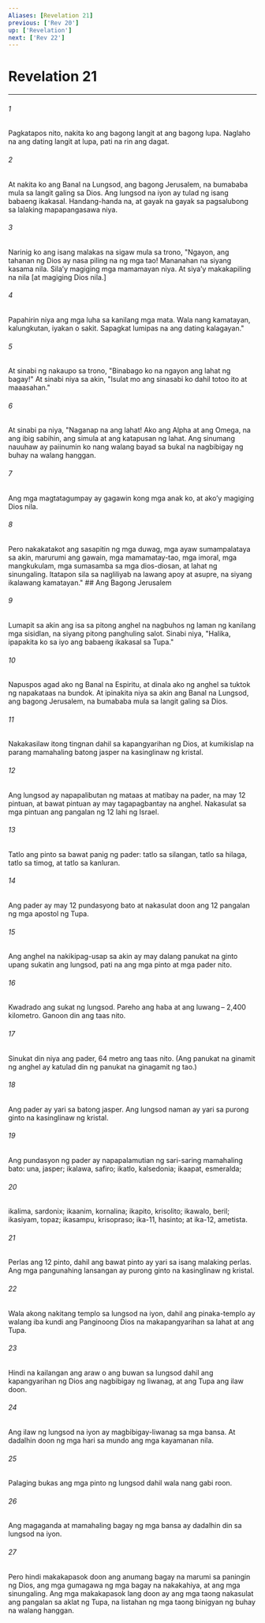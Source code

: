 ```yaml
---
Aliases: [Revelation 21]
previous: ['Rev 20']
up: ['Revelation']
next: ['Rev 22']
---
```

# Revelation 21

***






















###### 1 










Pagkatapos nito, nakita ko ang bagong langit at ang bagong lupa. Naglaho na ang dating langit at lupa, pati na rin ang dagat. 





















###### 2 










At nakita ko ang Banal na Lungsod, ang bagong Jerusalem, na bumababa mula sa langit galing sa Dios. Ang lungsod na iyon ay tulad ng isang babaeng ikakasal. Handang-handa na, at gayak na gayak sa pagsalubong sa lalaking mapapangasawa niya. 





















###### 3 










Narinig ko ang isang malakas na sigaw mula sa trono, "Ngayon, ang tahanan ng Dios ay nasa piling na ng mga tao! Mananahan na siyang kasama nila. Silaʼy magiging mga mamamayan niya. At siyaʼy makakapiling na nila [at magiging Dios nila.] 





















###### 4 










Papahirin niya ang mga luha sa kanilang mga mata. Wala nang kamatayan, kalungkutan, iyakan o sakit. Sapagkat lumipas na ang dating kalagayan." 





















###### 5 










At sinabi ng nakaupo sa trono, "Binabago ko na ngayon ang lahat ng bagay!" At sinabi niya sa akin, "Isulat mo ang sinasabi ko dahil totoo ito at maaasahan." 





















###### 6 










At sinabi pa niya, "Naganap na ang lahat! Ako ang Alpha at ang Omega, na ang ibig sabihin, ang simula at ang katapusan ng lahat. Ang sinumang nauuhaw ay paiinumin ko nang walang bayad sa bukal na nagbibigay ng buhay na walang hanggan. 





















###### 7 










Ang mga magtatagumpay ay gagawin kong mga anak ko, at akoʼy magiging Dios nila. 





















###### 8 










Pero nakakatakot ang sasapitin ng mga duwag, mga ayaw sumampalataya sa akin, marurumi ang gawain, mga mamamatay-tao, mga imoral, mga mangkukulam, mga sumasamba sa mga dios-diosan, at lahat ng sinungaling. Itatapon sila sa nagliliyab na lawang apoy at asupre, na siyang ikalawang kamatayan." ## Ang Bagong Jerusalem 





















###### 9 










Lumapit sa akin ang isa sa pitong anghel na nagbuhos ng laman ng kanilang mga sisidlan, na siyang pitong panghuling salot. Sinabi niya, "Halika, ipapakita ko sa iyo ang babaeng ikakasal sa Tupa." 





















###### 10 










Napuspos agad ako ng Banal na Espiritu, at dinala ako ng anghel sa tuktok ng napakataas na bundok. At ipinakita niya sa akin ang Banal na Lungsod, ang bagong Jerusalem, na bumababa mula sa langit galing sa Dios. 





















###### 11 










Nakakasilaw itong tingnan dahil sa kapangyarihan ng Dios, at kumikislap na parang mamahaling batong jasper na kasinglinaw ng kristal. 





















###### 12 










Ang lungsod ay napapalibutan ng mataas at matibay na pader, na may 12 pintuan, at bawat pintuan ay may tagapagbantay na anghel. Nakasulat sa mga pintuan ang pangalan ng 12 lahi ng Israel. 





















###### 13 










Tatlo ang pinto sa bawat panig ng pader: tatlo sa silangan, tatlo sa hilaga, tatlo sa timog, at tatlo sa kanluran. 





















###### 14 










Ang pader ay may 12 pundasyong bato at nakasulat doon ang 12 pangalan ng mga apostol ng Tupa. 





















###### 15 










Ang anghel na nakikipag-usap sa akin ay may dalang panukat na ginto upang sukatin ang lungsod, pati na ang mga pinto at mga pader nito. 





















###### 16 










Kwadrado ang sukat ng lungsod. Pareho ang haba at ang luwang – 2,400 kilometro. Ganoon din ang taas nito. 





















###### 17 










Sinukat din niya ang pader, 64 metro ang taas nito. (Ang panukat na ginamit ng anghel ay katulad din ng panukat na ginagamit ng tao.) 





















###### 18 










Ang pader ay yari sa batong jasper. Ang lungsod naman ay yari sa purong ginto na kasinglinaw ng kristal. 





















###### 19 










Ang pundasyon ng pader ay napapalamutian ng sari-saring mamahaling bato: una, jasper; ikalawa, safiro; ikatlo, kalsedonia; ikaapat, esmeralda; 





















###### 20 










ikalima, sardonix; ikaanim, kornalina; ikapito, krisolito; ikawalo, beril; ikasiyam, topaz; ikasampu, krisopraso; ika-11, hasinto; at ika-12, ametista. 





















###### 21 










Perlas ang 12 pinto, dahil ang bawat pinto ay yari sa isang malaking perlas. Ang mga pangunahing lansangan ay purong ginto na kasinglinaw ng kristal. 





















###### 22 










Wala akong nakitang templo sa lungsod na iyon, dahil ang pinaka-templo ay walang iba kundi ang Panginoong Dios na makapangyarihan sa lahat at ang Tupa. 





















###### 23 










Hindi na kailangan ang araw o ang buwan sa lungsod dahil ang kapangyarihan ng Dios ang nagbibigay ng liwanag, at ang Tupa ang ilaw doon. 





















###### 24 










Ang ilaw ng lungsod na iyon ay magbibigay-liwanag sa mga bansa. At dadalhin doon ng mga hari sa mundo ang mga kayamanan nila. 





















###### 25 










Palaging bukas ang mga pinto ng lungsod dahil wala nang gabi roon. 





















###### 26 










Ang magaganda at mamahaling bagay ng mga bansa ay dadalhin din sa lungsod na iyon. 





















###### 27 










Pero hindi makakapasok doon ang anumang bagay na marumi sa paningin ng Dios, ang mga gumagawa ng mga bagay na nakakahiya, at ang mga sinungaling. Ang mga makakapasok lang doon ay ang mga taong nakasulat ang pangalan sa aklat ng Tupa, na listahan ng mga taong binigyan ng buhay na walang hanggan.
